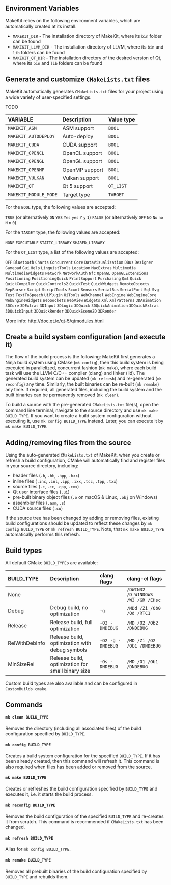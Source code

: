 ## Environment Variables

MakeKit relies on the following environment variables, which are automatically created at its install:

- `MAKEKIT_DIR` - The installation directory of MakeKit, where its `bin` folder can be found
- `MAKEKIT_LLVM_DIR` - The installation directory of LLVM, where its `bin` and `lib` folders can be found
- `MAKEKIT_QT_DIR` - The installation directory of the desired version of Qt, where its `bin` and `lib` folders can be found

## Generate and customize `CMakeLists.txt` files

MakeKit automatically generates `CMakeLists.txt` files for your project using a wide variety of user-specified settings.

TODO

| VARIABLE              | Description    | Value type          |
|:----------------------|:---------------|:--------------------|
| `MAKEKIT_ASM`         | ASM support    | `BOOL`              |
| `MAKEKIT_AUTODEPLOY`  | Auto-deploy    | `BOOL`              |
| `MAKEKIT_CUDA`        | CUDA support   | `BOOL`              |
| `MAKEKIT_OPENCL`      | OpenCL support | `BOOL`              |
| `MAKEKIT_OPENGL`      | OpenGL support | `BOOL`              |
| `MAKEKIT_OPENMP`      | OpenMP support | `BOOL`              |
| `MAKEKIT_VULKAN`      | Vulkan support | `BOOL`              |
| `MAKEKIT_QT`          | Qt 5 support   | `QT_LIST`           |
| `MAKEKIT_MODULE_MODE` | Target type    | `TARGET`            |

For the `BOOL` type, the following values are accepted:

`TRUE` (or alternatively `ON` `YES` `Yes` `yes` `Y` `y` `1`)
`FALSE` (or alternatively `OFF` `NO` `No` `no` `N` `n` `0`)

For the `TARGET` type, the following values are accepted:

`NONE`
`EXECUTABLE`
`STATIC_LIBRARY`
`SHARED_LIBRARY`

For the `QT_LIST` type, a list of the following values are accepted:

`OFF`
`Bluetooth`
`Charts`
`Concurrent`
`Core`
`DataVisualization`
`DBus`
`Designer`
`Gamepad`
`Gui`
`Help`
`LinguistTools`
`Location`
`MacExtras`
`Multimedia`
`MultimediaWidgets`
`Network`
`NetworkAuth`
`Nfc`
`OpenGL`
`OpenGLExtensions`
`Positioning`
`PositioningQuick`
`PrintSupport`
`Purchasing`
`Qml`
`Quick`
`QuickCompiler`
`QuickControls2`
`QuickTest`
`QuickWidgets`
`RemoteObjects`
`RepParser`
`Script`
`ScriptTools`
`Scxml`
`Sensors`
`SerialBus`
`SerialPort`
`Sql`
`Svg`
`Test`
`TextToSpeech`
`UiPlugin`
`UiTools`
`WebChannel`
`WebEngine`
`WebEngineCore`
`WebEngineWidgets`
`WebSockets`
`WebView`
`Widgets`
`Xml`
`XmlPatterns`
`3DAnimation`
`3DCore`
`3DExtras`
`3DInput`
`3DLogic`
`3DQuick`
`3DQuickAnimation`
`3DQuickExtras`
`3DQuickInput`
`3DQuickRender`
`3DQuickScene2D`
`3DRender`

More info: http://doc.qt.io/qt-5/qtmodules.html

## Create a build system configuration (and execute it)

The flow of the build process is the following: MakeKit first generates a Ninja build system using CMake (`mk config`), then this build system is being executed in parallelized, concurrent fashion (`mk make`), where each build task will use the LLVM C/C++ compiler (clang) and linker (lld). The generated build system can be updated (`mk refresh`) and re-generated (`mk reconfig`) any time. Similarly, the built binaries can be re-built (`mk remake`) any time. If required, all generated files, including the build system and the built binaries can be permanently removed (`mk clean`).

To build a source with the pre-generated `CMakeLists.txt` file(s), open the command line terminal, navigate to the source directory and use `mk make BUILD_TYPE`. If you want to create a build system configuration without executing it, use `mk config BUILD_TYPE` instead. Later, you can execute it by `mk make BUILD_TYPE`.

## Adding/removing files from the source

Using the auto-generated `CMakeLists.txt` of MakeKit, when you create or refresh a build configuration, CMake will automatically find and register files in your source directory, including:

- header files (`.h`, `.hh`, `.hpp`, `.hxx`)
- inline files (`.inc`, `.inl`, `.ipp`, `.ixx`, `.tcc`, `.tpp`, `.txx`)
- source files (`.c`, `.cc`, `.cpp`, `.cxx`)
- Qt user interface files (`.ui`)
- pre-built binary object files (`.o` on macOS & Linux, `.obj` on Windows)
- assembler files (`.asm`, `.s`)
- CUDA source files (`.cu`)

If the source tree has been changed by adding or removing files, existing build configurations should be updated to reflect these changes by `mk config BUILD_TYPE` or `mk refresh BUILD_TYPE`. Note, that `mk make BUILD_TYPE` automatically performs this refresh.

## Build types

All default CMake `BUILD_TYPE`s are available:

| BUILD_TYPE     | Description                                       | clang flags       | clang-cl flags                     |
|:---------------|:--------------------------------------------------|:------------------|:-----------------------------------|
| None           |                                                   |                   | `/DWIN32 /D_WINDOWS /W3 /GR /EHsc` |
| Debug          | Debug build, no optimization                      | `-g`              | `/MDd /Zi /Ob0 /Od /RTC1`          |
| Release        | Release build, full optimization                  | `-O3 -DNDEBUG`    | `/MD /O2 /Ob2 /DNDEBUG`            |
| RelWithDebInfo | Release build, optimization with debug symbols    | `-O2 -g -DNDEBUG` | `/MD /Zi /O2 /Ob1 /DNDEBUG`        |
| MinSizeRel     | Release build, optimization for small binary size | `-Os -DNDEBUG`    | `/MD /O1 /Ob1 /DNDEBUG`            |


Custom build types are also available and can be configured in `CustomBuilds.cmake`.

## Commands

#### `mk clean BUILD_TYPE`

Removes the directory (including all associated files) of the build configuration specified by `BUILD_TYPE`.

#### `mk config BUILD_TYPE`

Creates a build system configuration for the specified `BUILD_TYPE`. If it has been already created, then this command will refresh it. This command is also required when files has been added or removed from the source.

#### `mk make BUILD_TYPE`

Creates or refreshes the build configuration specified by `BUILD_TYPE` and executes it, i.e. it starts the build process.

#### `mk reconfig BUILD_TYPE`

Removes the build configuration of the specified `BUILD_TYPE` and re-creates it from scratch. This command is recommended if `CMakeLists.txt` has been changed.

#### `mk refresh BUILD_TYPE`

Alias for `mk config BUILD_TYPE`.

#### `mk remake BUILD_TYPE`

Removes all prebuilt binaries of the build configuration specified by `BUILD_TYPE` and rebuilds them.
